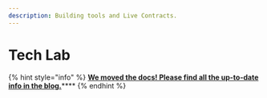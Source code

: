 ```yaml
---
description: Building tools and Live Contracts.
---
```


# Tech Lab

{% hint style="info" %}
[**We moved the docs! Please find all the up-to-date info in the blog.**](https://blog.lto.network/distributed-workforce-community-dao-level-up/#tech-lab)\*\*\*\*
{% endhint %}

